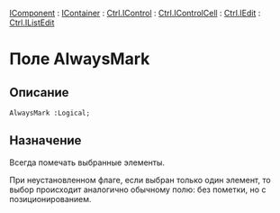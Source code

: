 ﻿---
Link: Com.Ctrl.IListEdit.@AlwaysMark
---

[IComponent](topic:Com.Custom.ComClasses.IComponent.Default) :
[IContainer](topic:Com.Custom.ComClasses.IContainer.Default) :
[Ctrl.IControl](topic:Com.Custom.ComClasses.Ctrl.IControl.Default) :
[Ctrl.IControlCell](topic:Com.Custom.ComClasses.Ctrl.IControlCell.Default) :
[Ctrl.IEdit](topic:Com.Custom.ComClasses.Ctrl.IEdit.Default) :
[Ctrl.IListEdit](Default)

# Поле AlwaysMark

## Описание

    AlwaysMark :Logical;

## Назначение

Всегда помечать выбранные элементы.

При неустановленном флаге, если выбран только один элемент, то выбор происходит
аналогично обычному полю: без пометки, но с позиционированием.



